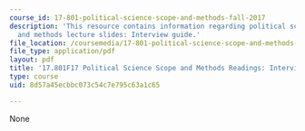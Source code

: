 ```yaml
---
course_id: 17-801-political-science-scope-and-methods-fall-2017
description: 'This resource contains information regarding political science scope
  and methods lecture slides: Interview guide.'
file_location: /coursemedia/17-801-political-science-scope-and-methods-fall-2017/8d57a45ecbbc073c54c7e795c63a1c65_MIT17_801F17_IntervGuide.pdf
file_type: application/pdf
layout: pdf
title: '17.801F17 Political Science Scope and Methods Readings: Interview Guide'
type: course
uid: 8d57a45ecbbc073c54c7e795c63a1c65

---
```

None